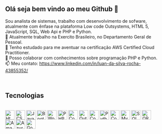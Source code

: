 ## Olá seja bem vindo ao meu Github 👋
Sou analista de sistemas, trabalho com desenvolvimento de sofware, atualmente com ênfase na plataforma Low code Outsystems, HTML 5, JavaScript, SQL, Web Api e PHP e Python.
<br>
🔭 Atualmente trabalho na Exercito Brasileiro, no Departamento Geral de Pessoal.<br>
🌱 Tenho estudado para me aventuar na certificação AWS Certified Cloud Practitioner.<br>
🤔 Posso colaborar com conhecimentos sobre programação PHP e Python.<br>
📫 Meu contato: https://www.linkedin.com/in/luan-da-silva-rocha-43855352/<br>

<br>

## Tecnologias
<div style="display: inline-block;"> <br>
    <img  align="center" alt="Html" height="30" height="40" src="https://cdn.jsdelivr.net/gh/devicons/devicon/icons/html5/html5-original-wordmark.svg">
    <img  align="center" alt="CSS" height="30" height="40" src="https://cdn.jsdelivr.net/gh/devicons/devicon/icons/css3/css3-original-wordmark.svg">
    <img  align="center" alt="Javascript" height="30" height="40" src="https://cdn.jsdelivr.net/gh/devicons/devicon/icons/javascript/javascript-original.svg">
    <img  align="center" alt="Bootstrap" height="30" height="40" src="https://cdn.jsdelivr.net/gh/devicons/devicon/icons/bootstrap/bootstrap-original-wordmark.svg">
    <img  align="center" alt="Wordpress" height="30" height="40" src="https://cdn.jsdelivr.net/gh/devicons/devicon/icons/wordpress/wordpress-plain.svg">    
    <img  align="center" alt="PHP" height="30" height="40" src="https://cdn.jsdelivr.net/gh/devicons/devicon/icons/php/php-original.svg">
    <img  align="center" alt="Codigniter" height="30" height="40" src="https://cdn.jsdelivr.net/gh/devicons/devicon/icons/codeigniter/codeigniter-plain.svg">
    <img  align="center" alt="Outsystems" height="30" height="40" src="https://avatars.githubusercontent.com/u/2916417?s=200&v=4">
    <img  align="center" alt="Cobol" height="30" height="40" src="https://www.svgrepo.com/show/339080/cobol-language.svg">
    <img  align="center" alt="Python" height="30" height="40" src="https://cdn.jsdelivr.net/gh/devicons/devicon/icons/python/python-original-wordmark.svg">    
    <img  align="center" alt="Composer" height="30" height="40" src="https://cdn.jsdelivr.net/gh/devicons/devicon/icons/composer/composer-original.svg">    
    <img  align="center" alt="Mysql" height="30" height="40" src="https://cdn.jsdelivr.net/gh/devicons/devicon/icons/mysql/mysql-original-wordmark.svg">
    <img  align="center" alt="SQL SERVER" height="30" height="40" src="https://cdn.jsdelivr.net/gh/devicons/devicon/icons/microsoftsqlserver/microsoftsqlserver-plain-wordmark.svg">
    <img  align="center" alt="ORACLE" height="30" height="40" src="https://cdn.jsdelivr.net/gh/devicons/devicon/icons/oracle/oracle-original.svg">
    <img  align="center" alt="Amazon webservices" height="30" height="40" src="https://cdn.jsdelivr.net/gh/devicons/devicon/icons/amazonwebservices/amazonwebservices-original-wordmark.svg">
    <img  align="center" alt="Azure" height="30" height="40" src="https://cdn.jsdelivr.net/gh/devicons/devicon/icons/azure/azure-original-wordmark.svg">
    <img  align="center" alt="Google Cloud" height="30" height="40" src="https://cdn.jsdelivr.net/gh/devicons/devicon/icons/googlecloud/googlecloud-original-wordmark.svg">
</div>


<!--
<div align="center" dir="auto">
  <a href="https://github.com/LuanSilvaR/">
  <img height="180em" src="https://github-readme-stats.vercel.app/api?username=LuanSilvaR&show_icons=true&theme=dark&include_all_commits=true&count_private=true"/>
  <img height="180em" src="https://github-readme-stats.vercel.app/api/top-langs/?username=LuanSilvaR&layout=compact&langs_count=16&theme=dark">
</a></div>


<div
    <a href="#" target="_blank">
        <img src="https://img.shields.io/badge/website-000000?style=for-the-badge&logo=About.me&logoColor=white" alt="Gmal">
    </a>
    <a href="#" target="_blank">
        <img src="https://img.shields.io/badge/website-000000?style=for-the-badge&logo=About.me&logoColor=white" alt="Gmal">
    </a>
    <a href="#" target="_blank">
        <img src="https://img.shields.io/badge/website-000000?style=for-the-badge&logo=About.me&logoColor=white" alt="Gmal">
    </a>
    <a href="#" target="_blank">
        <img src="https://img.shields.io/badge/-Behance-blue?style=for-the-badge&logo=behance&logoColor=white" alt="Gmal">
    </a>
    <a href="#" target="_blank">
        <img src="https://img.shields.io/badge/LinkedIn-0077B5?style=for-the-badge&logo=linkedin&logoColor=white" alt="Gmal">
    </a>
</div>

-->
